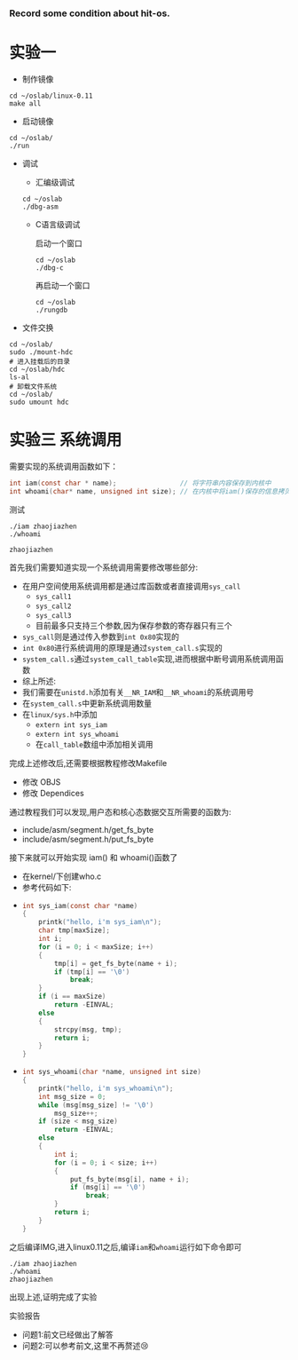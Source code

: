 ### Record some condition about hit-os.

# 实验一

- 制作镜像

```shell
cd ~/oslab/linux-0.11
make all 
```

- 启动镜像

```shell
cd ~/oslab/
./run
```

- 调试
  - 汇编级调试
  
  ```shell
  cd ~/oslab
  ./dbg-asm
  ```
  
  - C语言级调试

    启动一个窗口

    ```shell
    cd ~/oslab
    ./dbg-c
    ```
    再启动一个窗口
    ```shell
    cd ~/oslab
    ./rungdb
    ```

- 文件交换
```shell
cd ~/oslab/
sudo ./mount-hdc
# 进入挂载后的目录
cd ~/oslab/hdc
ls-al
# 卸载文件系统
cd ~/oslab/
sudo umount hdc
```


# 实验三 系统调用

需要实现的系统调用函数如下：

```c 
int iam(const char * name);                // 将字符串内容保存到内核中
int whoami(char* name, unsigned int size); // 在内核中将iam()保存的信息拷贝到指定的用户地址空间中
```

测试
```shell
./iam zhaojiazhen
./whoami

zhaojiazhen
```

首先我们需要知道实现一个系统调用需要修改哪些部分:

- 在用户空间使用系统调用都是通过库函数或者直接调用`sys_call`
  - `sys_call1`
  - `sys_call2`
  - `sys_call3`
  - 目前最多只支持三个参数,因为保存参数的寄存器只有三个
- `sys_call`则是通过传入参数到`int 0x80`实现的
- `int 0x80`进行系统调用的原理是通过`system_call.s`实现的
- `system_call.s`通过`system_call_table`实现,进而根据中断号调用系统调用函数
- 综上所述:
- 我们需要在`unistd.h`添加有关`__NR_IAM`和`__NR_whoami`的系统调用号
- 在`system_call.s`中更新系统调用数量
- 在`linux/sys.h`中添加
  - `extern int sys_iam`
  - `extern int sys_whoami`
  - 在`call_table`数组中添加相关调用

完成上述修改后,还需要根据教程修改Makefile

- 修改 OBJS
- 修改 Dependices

通过教程我们可以发现,用户态和核心态数据交互所需要的函数为:

- include/asm/segment.h/get_fs_byte
- include/asm/segment.h/put_fs_byte

接下来就可以开始实现 iam() 和 whoami()函数了

- 在kernel/下创建who.c
- 参考代码如下:
- ```c
  int sys_iam(const char *name)
  {
      printk("hello, i'm sys_iam\n");
      char tmp[maxSize];
      int i;
      for (i = 0; i < maxSize; i++)
      {
          tmp[i] = get_fs_byte(name + i);
          if (tmp[i] == '\0')
              break; 
      }
      if (i == maxSize)
          return -EINVAL;
      else
      {
          strcpy(msg, tmp); 
          return i;
      }
  }
  ```
- ```c
  int sys_whoami(char *name, unsigned int size)
  {
      printk("hello, i'm sys_whoami\n");
      int msg_size = 0;
      while (msg[msg_size] != '\0')
          msg_size++;
      if (size < msg_size)
          return -EINVAL;
      else
      {
          int i;
          for (i = 0; i < size; i++)
          {
              put_fs_byte(msg[i], name + i);
              if (msg[i] == '\0')
                  break;
          }
          return i;
      }
  }
  ```
之后编译IMG,进入linux0.11之后,编译`iam`和`whoami`运行如下命令即可
```shell
./iam zhaojiazhen
./whoami
zhaojiazhen
```
出现上述,证明完成了实验

实验报告

- 问题1:前文已经做出了解答
- 问题2:可以参考前文,这里不再赘述:cry:
